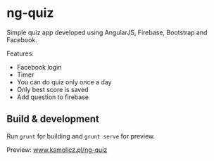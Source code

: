 # ng-quiz

Simple quiz app developed using AngularJS, Firebase, Bootstrap and Facebook.

Features:
* Facebook login
* Timer
* You can do quiz only once a day
* Only best score is saved
* Add question to firebase

## Build & development

Run `grunt` for building and `grunt serve` for preview.

Preview: www.ksmolicz.pl/ng-quiz


